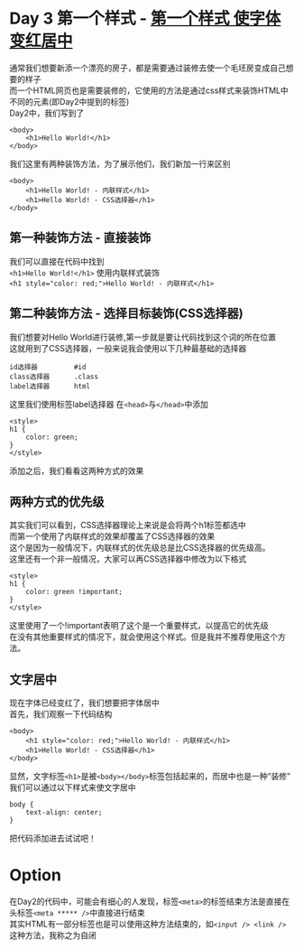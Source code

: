 # Day 3 第一个样式 - [第一个样式 使字体变红居中](/html/day3)  
通常我们想要新添一个漂亮的房子，都是需要通过装修去使一个毛坯房变成自己想要的样子  
而一个HTML网页也是需要装修的，它使用的方法是通过css样式来装饰HTML中不同的元素(即Day2中提到的标签)  
Day2中，我们写到了
```
<body>
    <h1>Hello World!</h1>
</body>
```
我们这里有两种装饰方法，为了展示他们，我们新加一行来区别
```
<body>
    <h1>Hello World! - 内联样式</h1>
    <h1>Hello World! - CSS选择器</h1>
</body>
```
## 第一种装饰方法 - 直接装饰
我们可以直接在代码中找到  
`<h1>Hello World!</h1>`
使用内联样式装饰  
`<h1 style="color: red;">Hello World! - 内联样式</h1>`
## 第二种装饰方法 - 选择目标装饰(CSS选择器)
我们想要对Hello World进行装修,第一步就是要让代码找到这个词的所在位置  
这就用到了CSS选择器，一般来说我会使用以下几种最基础的选择器
```
id选择器         #id
class选择器      .class
label选择器      html
```
这里我们使用标签label选择器
在`<head>`与`</head>`中添加
```
<style>
h1 {
    color: green;
}
</style>
```
添加之后，我们看看这两种方式的效果
## 两种方式的优先级
其实我们可以看到，CSS选择器理论上来说是会将两个h1标签都选中  
而第一个使用了内联样式的效果却覆盖了CSS选择器的效果  
这个是因为一般情况下，内联样式的优先级总是比CSS选择器的优先级高。  
这里还有一个非一般情况，大家可以再CSS选择器中修改为以下格式  
```
<style>
h1 {
    color: green !important;
}
</style>
```
这里使用了一个!important表明了这个是一个重要样式，以提高它的优先级  
在没有其他重要样式的情况下，就会使用这个样式。但是我并不推荐使用这个方法。
## 文字居中
现在字体已经变红了，我们想要把字体居中  
首先，我们观察一下代码结构
```
<body>
    <h1 style="color: red;">Hello World! - 内联样式</h1>
    <h1>Hello World! - CSS选择器</h1>
</body>
```
显然，文字标签`<h1>`是被`<body></body>`标签包括起来的，而居中也是一种“装修”  
我们可以通过以下样式来使文字居中  
```
body {
    text-align: center;
}
```
把代码添加进去试试吧！

# Option
在Day2的代码中，可能会有细心的人发现，标签`<meta>`的标签结束方法是直接在头标签`<meta ***** />`中直接进行结束  
其实HTML有一部分标签也是可以使用这种方法结束的，如`<input /> <link /> `  
这种方法，我称之为自闭  